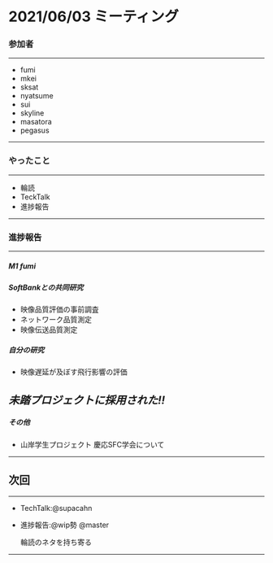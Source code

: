 # 2021/06/03 ミーティング


### 参加者
***
* fumi
* mkei
* sksat
* nyatsume
* sui
* skyline
* masatora
* pegasus
***  

### やったこと
***
* 輪読
* TeckTalk
* 進捗報告
***
### 進捗報告
***
##### M1 fumi  
##### SoftBankとの共同研究
* 映像品質評価の事前調査  
* ネットワーク品質測定
* 映像伝送品質測定


##### 自分の研究
* 映像遅延が及ぼす飛行影響の評価


 ## ***未踏プロジェクトに採用された!!***  


##### その他
 * 山岸学生プロジェクト 慶応SFC学会について
****
## 次回
***

* TechTalk:@supacahn  


* 進捗報告:@wip勢 @master



  輪読のネタを持ち寄る
***
